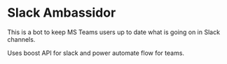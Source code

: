 # Slack Ambassidor

This is a bot to keep MS Teams users up to date what is going on in Slack channels.

Uses boost API for slack and power automate flow for teams.